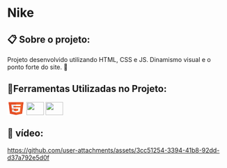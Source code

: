 <h1>Nike</h1>
<h2>📋 Sobre o projeto: </h2>
<p>Projeto desenvolvido utilizando HTML, CSS e JS. Dinamismo visual e o ponto forte do site. 👀</p>
<h2> 📌Ferramentas Utilizadas no Projeto:</h2>
 <div style= "display:inline_block">
   <img align="center" alt="Higor-HTML" height="30" width="40" src="https://raw.githubusercontent.com/devicons/devicon/master/icons/html5/html5-original.svg">
   <img align="center" height="30" width="40 "src="https://cdn.jsdelivr.net/gh/devicons/devicon@latest/icons/css3/css3-original.svg" /> 
   <img align="center" height="30" width="40 " src="https://cdn.jsdelivr.net/gh/devicons/devicon@latest/icons/javascript/javascript-original.svg" />
 </div>
 <h2>🎥 vídeo:</h2>

https://github.com/user-attachments/assets/3cc51254-3394-41b8-92dd-d37a792e5d0f


